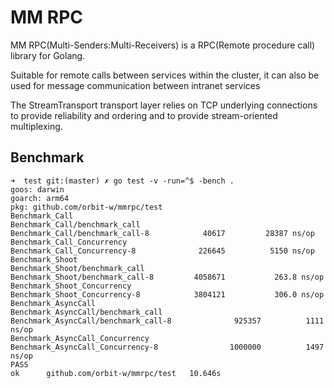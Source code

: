 # MM RPC
MM RPC(Multi-Senders:Multi-Receivers) is a RPC(Remote procedure call) library for Golang.

Suitable for remote calls between services within the cluster,
it can also be used for message communication between intranet services

The StreamTransport transport layer relies on TCP underlying connections to provide reliability and ordering
and to provide stream-oriented multiplexing.

## Benchmark
```
➜  test git:(master) ✗ go test -v -run=^$ -bench .
goos: darwin
goarch: arm64
pkg: github.com/orbit-w/mmrpc/test
Benchmark_Call
Benchmark_Call/benchmark_call
Benchmark_Call/benchmark_call-8     	   40617	     28387 ns/op
Benchmark_Call_Concurrency
Benchmark_Call_Concurrency-8        	  226645	      5150 ns/op
Benchmark_Shoot
Benchmark_Shoot/benchmark_call
Benchmark_Shoot/benchmark_call-8    	 4058671	       263.8 ns/op
Benchmark_Shoot_Concurrency
Benchmark_Shoot_Concurrency-8       	 3804121	       306.0 ns/op
Benchmark_AsyncCall
Benchmark_AsyncCall/benchmark_call
Benchmark_AsyncCall/benchmark_call-8         	  925357	      1111 ns/op
Benchmark_AsyncCall_Concurrency
Benchmark_AsyncCall_Concurrency-8            	 1000000	      1497 ns/op
PASS
ok  	github.com/orbit-w/mmrpc/test	10.646s
```